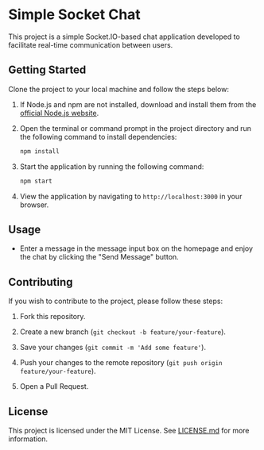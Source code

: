 # Simple Socket Chat

This project is a simple Socket.IO-based chat application developed to facilitate real-time communication between users.

## Getting Started

Clone the project to your local machine and follow the steps below:

1. If Node.js and npm are not installed, download and install them from the [official Node.js website](https://nodejs.org/).

2. Open the terminal or command prompt in the project directory and run the following command to install dependencies:

    ```bash
    npm install
    ```

3. Start the application by running the following command:

    ```bash
    npm start
    ```

4. View the application by navigating to `http://localhost:3000` in your browser.

## Usage

- Enter a message in the message input box on the homepage and enjoy the chat by clicking the "Send Message" button.

## Contributing

If you wish to contribute to the project, please follow these steps:

1. Fork this repository.

2. Create a new branch (`git checkout -b feature/your-feature`).

3. Save your changes (`git commit -m 'Add some feature'`).

4. Push your changes to the remote repository (`git push origin feature/your-feature`).

5. Open a Pull Request.

## License

This project is licensed under the MIT License. See [LICENSE.md](LICENSE.md) for more information.
